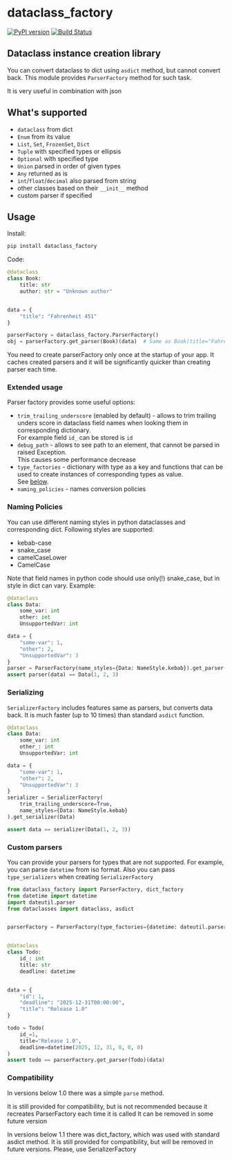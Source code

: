# dataclass_factory

[![PyPI version](https://badge.fury.io/py/dataclass-factory.svg)](https://badge.fury.io/py/dataclass-factory)
[![Build Status](https://travis-ci.org/Tishka17/dataclass_factory.svg?branch=master)](https://travis-ci.org/Tishka17/dataclass_factory)

## Dataclass instance creation library

You can convert dataclass to dict using `asdict` method, but cannot convert back.
This module provides `ParserFactory` method for such task. 

It is very useful in combination with json

## What's supported 

* `dataclass` from dict
* `Enum` from its value
* `List`, `Set`, `FrozenSet`, `Dict`
* `Tuple` with specified types or ellipsis
* `Optional` with specified type
* `Union` parsed in order of given types
* `Any` returned as is
* `int`/`float`/`decimal` also parsed from string
* other classes based on their `__init__` method
* custom parser if specified

## Usage

Install:
```bash
pip install dataclass_factory 
```

Code:

```python
@dataclass
class Book:
    title: str
    author: str = "Unknown author"


data = {
    "title": "Fahrenheit 451"
}

parserFactory = dataclass_factory.ParserFactory()
obj = parserFactory.get_parser(Book)(data)  # Same as Book(title="Fahrenheit 451")
```

You need to create parserFactory only once at the startup of your app.
It caches created parsers and it will be significantly quicker than creating parser each time.

### Extended usage

Parser factory provides some useful options:

* `trim_trailing_underscore` (enabled by default) - allows to trim trailing unders score in dataclass field names when looking them in corresponding dictionary.  
    For example field `id_` can be stored is `id`
* `debug_path` - allows to see path to an element, that cannot be parsed in raised Exception.  
    This causes some performance decrease
* `type_factories` - dictionary with type as a key and functions that can be used to create instances of corresponding types as value.  
    See [below](#custom-parsers-and-dict-factory).
* `naming_policies` - names conversion policies

### Naming Policies

You can use different naming styles in python dataclasses and corresponding dict. Following styles are supported:
* kebab-case
* snake_case
* camelCaseLower
* CamelCase

Note that field names in python code should use only(!) snake_case, but in style in dict can vary. Example:

```python
@dataclass
class Data:
    some_var: int
    other: int
    UnsupportedVar: int

data = {
    "some-var": 1,
    "other": 2,
    "UnsupportedVar": 3
}
parser = ParserFactory(name_styles={Data: NameStyle.kebab}).get_parser(Data)
assert parser(data) == Data(1, 2, 3)
``` 
 
### Serializing

`SerializerFactory` includes features same as parsers, but converts data back. 
It is much faster (up to 10 times) than standard `asdict` function.


```python
@dataclass
class Data:
    some_var: int
    other_: int
    UnsupportedVar: int

data = {
    "some-var": 1,
    "other": 2,
    "UnsupportedVar": 3
}
serializer = SerializerFactory(
    trim_trailing_underscore=True, 
    name_styles={Data: NameStyle.kebab}
).get_serializer(Data)

assert data == serializer(Data(1, 2, 3))
``` 

### Custom parsers

You can provide your parsers for types that are not supported. For example, you can parse `datetime` from iso format.
Also you can pass `type_serializers` when creating `SerializerFactory`

```python
from dataclass_factory import ParserFactory, dict_factory
from datetime import datetime
import dateutil.parser
from dataclasses import dataclass, asdict


parserFactory = ParserFactory(type_factories={datetime: dateutil.parser.parse})


@dataclass
class Todo:
    id_: int
    title: str
    deadline: datetime


data = {
    "id": 1,
    "deadline": "2025-12-31T00:00:00",
    "title": "Release 1.0"
}

todo = Todo(
    id_=1,
    title="Release 1.0",
    deadline=datetime(2025, 12, 31, 0, 0, 0)
)
assert todo == parserFactory.get_parser(Todo)(data)
```

### Compatibility

In versions below 1.0 there was a simple `parse` method. 

It is still provided for compatibility, but is not recommended because it recreates ParserFactory each time it is called
It can be removed in some future version


In versions below 1.1 there was dict_factory, which was used with standard asdict method. 
It is still provided for compatibility, but will be removed in future versions. Please, use SerializerFactory